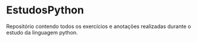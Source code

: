 # EstudosPython
Repositório contendo todos os exercícios e anotações realizadas durante o estudo da linguagem python.
